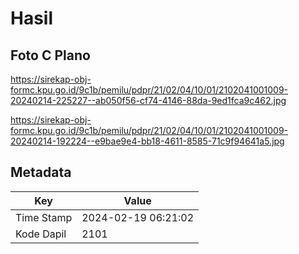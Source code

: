 # Hasil

## Foto C Plano

https://sirekap-obj-formc.kpu.go.id/9c1b/pemilu/pdpr/21/02/04/10/01/2102041001009-20240214-225227--ab050f56-cf74-4146-88da-9ed1fca9c462.jpg

https://sirekap-obj-formc.kpu.go.id/9c1b/pemilu/pdpr/21/02/04/10/01/2102041001009-20240214-192224--e9bae9e4-bb18-4611-8585-71c9f94641a5.jpg


## Metadata

| Key        | Value               |
| ---------- | ------------------- |
| Time Stamp | 2024-02-19 06:21:02 |
| Kode Dapil | 2101                |



